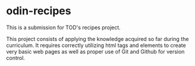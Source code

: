 # odin-recipes

This is a submission for TOD's recipes project.

This project consists of applying the knowledge acquired so far during the curriculum. It requires correctly utilizing html tags and elements to create very basic web pages as well as proper use of Git and Github for version control.